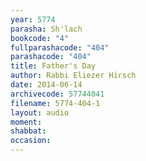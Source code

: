 ```yaml
---
year: 5774
parasha: Sh'lach
bookcode: "4"
fullparashacode: "404"
parashacode: "404"
title: Father's Day 
author: Rabbi Eliezer Hirsch
date: 2014-06-14
archivecode: 57744041
filename: 5774-404-1
layout: audio
moment: 
shabbat: 
occasion: 
---
```

